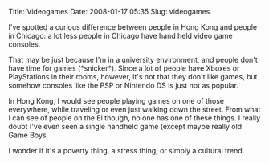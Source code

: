 Title: Videogames
Date: 2008-01-17 05:35
Slug: videogames

I've spotted a curious difference between people in Hong Kong and people
in Chicago: a lot less people in Chicago have hand held video game
consoles.

That may be just because I'm in a university environment, and people
don't have time for games (\*snicker\*). Since a lot of people have
Xboxes or PlayStations in their rooms, however, it's not that they don't
like games, but somehow consoles like the PSP or Nintendo DS is just not
as popular.

In Hong Kong, I would see people playing games on one of those
everywhere, while traveling or even just walking down the street. From
what I can see of people on the El though, no one has one of these
things. I really doubt I've even seen a single handheld game (except
maybe really old Game Boys.

I wonder if it's a poverty thing, a stress thing, or simply a cultural
trend.

